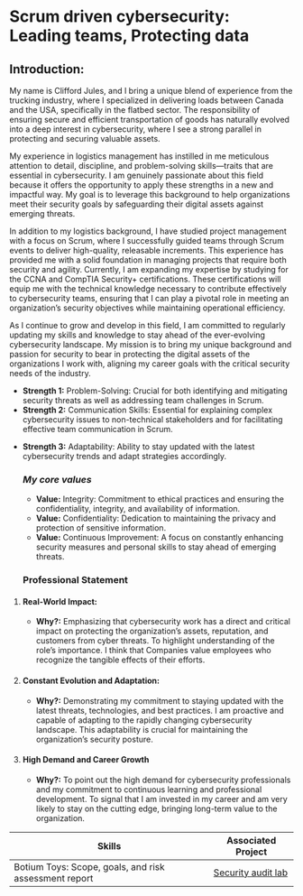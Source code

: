 <h1>Scrum driven cybersecurity: Leading teams, Protecting data</h1>

## Introduction:

<p>My name is Clifford Jules, and I bring a unique blend of experience from the trucking industry, where I specialized in delivering loads between Canada and the USA, specifically in the flatbed sector. The responsibility of ensuring secure and efficient transportation of goods has naturally evolved into a deep interest in cybersecurity, where I see a strong parallel in protecting and securing valuable assets.

My experience in logistics management has instilled in me meticulous attention to detail, discipline, and problem-solving skills—traits that are essential in cybersecurity. I am genuinely passionate about this field because it offers the opportunity to apply these strengths in a new and impactful way. My goal is to leverage this background to help organizations meet their security goals by safeguarding their digital assets against emerging threats.

In addition to my logistics background, I have studied project management with a focus on Scrum, where I successfully guided teams through Scrum events to deliver high-quality, releasable increments. This experience has provided me with a solid foundation in managing projects that require both security and agility. Currently, I am expanding my expertise by studying for the CCNA and CompTIA Security+ certifications. These certifications will equip me with the technical knowledge necessary to contribute effectively to cybersecurity teams, ensuring that I can play a pivotal role in meeting an organization’s security objectives while maintaining operational efficiency.

As I continue to grow and develop in this field, I am committed to regularly updating my skills and knowledge to stay ahead of the ever-evolving cybersecurity landscape. My mission is to bring my unique background and passion for security to bear in protecting the digital assets of the organizations I work with, aligning my career goals with the critical security needs of the industry.

</p>

* **Strength 1:** Problem-Solving: Crucial for both identifying and mitigating security threats as well as addressing team challenges in Scrum.
* **Strength 2:** Communication Skills: Essential for explaining complex cybersecurity issues to non-technical stakeholders and for facilitating effective team communication in Scrum.
- **Strength 3:** Adaptability: Ability to stay updated with the latest cybersecurity trends and adapt strategies accordingly.

  ### _My core values_
  * **Value:** Integrity: Commitment to ethical practices and ensuring the confidentiality, integrity, and availability of information.
  * **Value:** Confidentiality: Dedication to maintaining the privacy and protection of sensitive information.
  * **Value:** Continuous Improvement: A focus on constantly enhancing security measures and personal skills to stay ahead of emerging threats.

  ### **Professional Statement**
1. #### **Real-World Impact:**
   * **Why?:** Emphasizing that cybersecurity work has a direct and critical impact on protecting the organization’s assets, reputation, and customers from cyber threats. To highlight understanding of the role’s importance. I think that Companies value employees who recognize the tangible effects of their efforts.
2. #### **Constant Evolution and Adaptation:**
   * **Why?:** Demonstrating my commitment to staying updated with the latest threats, technologies, and best practices. I am proactive and capable of adapting to the rapidly changing cybersecurity landscape. This adaptability is crucial for maintaining the organization’s security posture.
3. #### **High Demand and Career Growth**
   * **Why?:** To point out the high demand for cybersecurity professionals and my commitment to continuous learning and professional development. To signal that I am invested in my career and am very likely to stay on the cutting edge, bringing long-term value to the organization.
  
| Skills           | Associated Project                                                                                        |
|------------------|-----------------------------------------------------------------------------------------------------------|
| Botium Toys: Scope, goals, and risk assessment report| <a href="https://docs.google.com/document/d/11ykyaTAMoeJkFfi_6Oo43PPRqpOP17lE-wv-fIf7NVs/edit?usp=sharing">Security audit lab</a>|                
